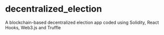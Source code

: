 # decentralized_election

A blockchain-based decentralized election app coded using Solidity, React Hooks, Web3.js and Truffle
